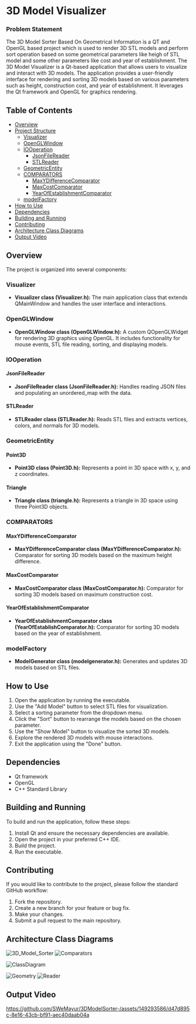 # 3D Model Visualizer

### Problem Statement
The 3D Model Sorter Based On Geometrical Information is a QT and OpenGL based project which is used to render 3D STL models and perform sort operation based on some geometrical parameters like heigh of STL model and some other parameters like cost and year of establishment.
The 3D Model Visualizer is a Qt-based application that allows users to visualize and interact with 3D models. The application provides a user-friendly interface for rendering and sorting 3D models based on various parameters such as height, construction cost, and year of establishment. It leverages the Qt framework and OpenGL for graphics rendering.

## Table of Contents

- [Overview](#overview)
- [Project Structure](#project-structure)
  - [Visualizer](#visualizer)
  - [OpenGLWindow](#openglwindow)
  - [IOOperation](#iooperation)
    - [JsonFileReader](#jsonfilereader)
    - [STLReader](#stlreader)
  - [GeometricEntity](#geometricentity)
  - [COMPARATORS](#comparators)
    - [MaxYDifferenceComparator](#maxydifferencecomparator)
    - [MaxCostComparator](#maxcostcomparator)
    - [YearOfEstablishmentComparator](#yearofestablishmentcomparator)
  - [modelFactory](#modelfactory)
- [How to Use](#how-to-use)
- [Dependencies](#dependencies)
- [Building and Running](#building-and-running)
- [Contributing](#contributing)
- [Architecture Class Diagrams](#Architecture-Class-Diagrams)
- [Output Video](#Output-Video)
## Overview

The project is organized into several components:

### Visualizer

- **Visualizer class (Visualizer.h):** The main application class that extends QMainWindow and handles the user interface and interactions.

### OpenGLWindow

- **OpenGLWindow class (OpenGLWindow.h):** A custom QOpenGLWidget for rendering 3D graphics using OpenGL. It includes functionality for mouse events, STL file reading, sorting, and displaying models.

### IOOperation

#### JsonFileReader

- **JsonFileReader class (JsonFileReader.h):** Handles reading JSON files and populating an unordered_map with the data.

#### STLReader

- **STLReader class (STLReader.h):** Reads STL files and extracts vertices, colors, and normals for 3D models.

### GeometricEntity

#### Point3D

- **Point3D class (Point3D.h):** Represents a point in 3D space with x, y, and z coordinates.

#### Triangle

- **Triangle class (triangle.h):** Represents a triangle in 3D space using three Point3D objects.

### COMPARATORS

#### MaxYDifferenceComparator

- **MaxYDifferenceComparator class (MaxYDifferenceComparator.h):** Comparator for sorting 3D models based on the maximum height difference.

#### MaxCostComparator

- **MaxCostComparator class (MaxCostComparator.h):** Comparator for sorting 3D models based on maximum construction cost.

#### YearOfEstablishmentComparator

- **YearOfEstablishmentComparator class (YearOfEstablishComparator.h):** Comparator for sorting 3D models based on the year of establishment.

### modelFactory

- **ModelGenerator class (modelgenerator.h):** Generates and updates 3D models based on STL files.

## How to Use

1. Open the application by running the executable.
2. Use the "Add Model" button to select STL files for visualization.
3. Select a sorting parameter from the dropdown menu.
4. Click the "Sort" button to rearrange the models based on the chosen parameter.
5. Use the "Show Model" button to visualize the sorted 3D models.
6. Explore the rendered 3D models with mouse interactions.
7. Exit the application using the "Done" button.

## Dependencies

- Qt framework
- OpenGL
- C++ Standard Library

## Building and Running

To build and run the application, follow these steps:

1. Install Qt and ensure the necessary dependencies are available.
2. Open the project in your preferred C++ IDE.
3. Build the project.
4. Run the executable.

## Contributing

If you would like to contribute to the project, please follow the standard GitHub workflow:

1. Fork the repository.
2. Create a new branch for your feature or bug fix.
3. Make your changes.
4. Submit a pull request to the main repository.

## Architecture Class Diagrams
![3D_Model_Sorter](https://github.com/SWeMayur/3DModelSorter-/assets/149293586/ede30b56-1cb5-4113-be8d-271d06160555)
![Comparators](https://github.com/SWeMayur/3DModelSorter-/assets/149293586/450ee583-40dd-4595-bedf-25918417f6d9)


![ClassDiagram](https://github.com/SWeMayur/3DModelSorter-/assets/149293586/31f84a57-9562-471c-883d-969146304c27)

![Geometry](https://github.com/SWeMayur/3DModelSorter-/assets/149293586/2a15c233-7f55-4d86-8a52-088e2390c2a9)
![Reader](https://github.com/SWeMayur/3DModelSorter-/assets/149293586/9d976edf-d0b3-4c70-b8bd-fae0f4457e2e)

## Output Video

https://github.com/SWeMayur/3DModelSorter-/assets/149293586/d47d895c-8e16-43cb-bf91-aec40daab04a

